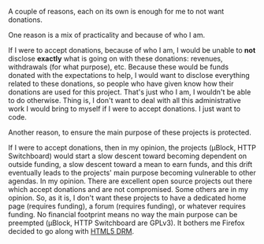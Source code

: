 A couple of reasons, each on its own is enough for me to not want donations.

One reason is a mix of practicality and because of who I am.

If I were to accept donations, because of who I am, I would be unable to **not** disclose **exactly** what is going on with these donations: revenues, withdrawals (for what purpose), etc. Because these would be funds donated with the expectations to help, I would want to disclose everything related to these donations, so people who have given know how their donations are used for this project. That's just who I am, I wouldn't be able to do otherwise. Thing is, I don't want to deal with all this administrative work I would bring to myself if I were to accept donations. I just want to code.

Another reason, to ensure the main purpose of these projects is protected.

If I were to accept donations, then in my opinion, the projects (µBlock, HTTP Switchboard) would start a slow descent toward becoming dependent on outside funding, a slow descent toward a mean to earn funds, and this drift eventually leads to the projects' main purpose becoming vulnerable to other agendas. In my opinion. There are excellent open source projects out there which accept donations and are not compromised. Some others are in my opinion. So, as it is, I don't want these projects to have a dedicated home page (requires funding), a forum (requires funding), or whatever requires funding. No financial footprint means no way the main purpose can be preempted (µBlock, HTTP Switchboard are GPLv3). It bothers me Firefox decided to go along with [HTML5 DRM](http://www.defectivebydesign.org/no-drm-in-html5).